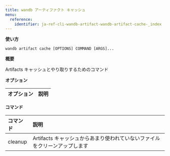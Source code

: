 ```yaml
---
title: wandb アーティファクト キャッシュ
menu:
  reference:
    identifier: ja-ref-cli-wandb-artifact-wandb-artifact-cache-_index
---
```


**使い方**

`wandb artifact cache [OPTIONS] COMMAND [ARGS]...`

**概要**

Artifacts キャッシュとやり取りするためのコマンド


**オプション**

| **オプション** | **説明** |
| :--- | :--- |


**コマンド**

| **コマンド** | **説明** |
| :--- | :--- |
| cleanup | Artifacts キャッシュからあまり使われていないファイルをクリーンアップします |